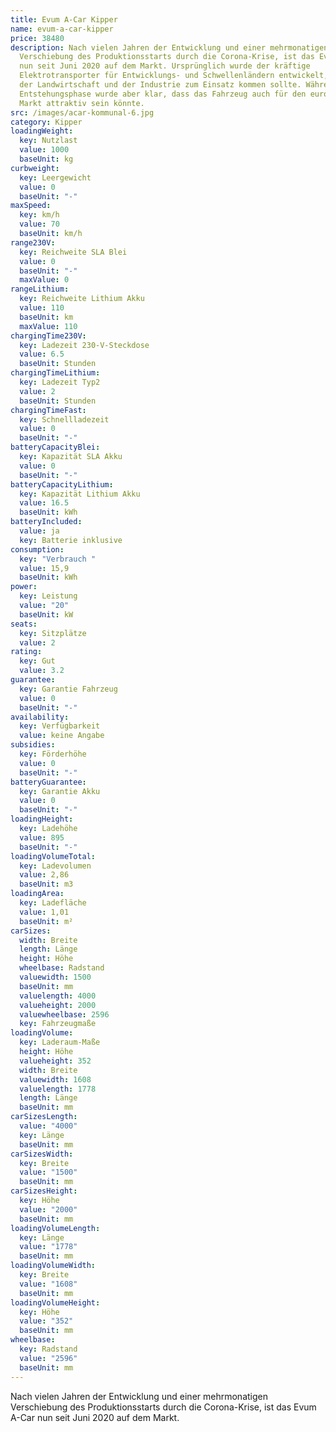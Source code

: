 ```yaml
---
title: Evum A-Car Kipper
name: evum-a-car-kipper
price: 38480
description: Nach vielen Jahren der Entwicklung und einer mehrmonatigen
  Verschiebung des Produktionsstarts durch die Corona-Krise, ist das Evum A-Car
  nun seit Juni 2020 auf dem Markt. Ursprünglich wurde der kräftige
  Elektrotransporter für Entwicklungs- und Schwellenländern entwickelt, wo er in
  der Landwirtschaft und der Industrie zum Einsatz kommen sollte. Während der
  Entstehungsphase wurde aber klar, dass das Fahrzeug auch für den europäischen
  Markt attraktiv sein könnte.
src: /images/acar-kommunal-6.jpg
category: Kipper
loadingWeight:
  key: Nutzlast
  value: 1000
  baseUnit: kg
curbweight:
  key: Leergewicht
  value: 0
  baseUnit: "-"
maxSpeed:
  key: km/h
  value: 70
  baseUnit: km/h
range230V:
  key: Reichweite SLA Blei
  value: 0
  baseUnit: "-"
  maxValue: 0
rangeLithium:
  key: Reichweite Lithium Akku
  value: 110
  baseUnit: km
  maxValue: 110
chargingTime230V:
  key: Ladezeit 230-V-Steckdose
  value: 6.5
  baseUnit: Stunden
chargingTimeLithium:
  key: Ladezeit Typ2
  value: 2
  baseUnit: Stunden
chargingTimeFast:
  key: Schnellladezeit
  value: 0
  baseUnit: "-"
batteryCapacityBlei:
  key: Kapazität SLA Akku
  value: 0
  baseUnit: "-"
batteryCapacityLithium:
  key: Kapazität Lithium Akku
  value: 16.5
  baseUnit: kWh
batteryIncluded:
  value: ja
  key: Batterie inklusive
consumption:
  key: "Verbrauch "
  value: 15,9
  baseUnit: kWh
power:
  key: Leistung
  value: "20"
  baseUnit: kW
seats:
  key: Sitzplätze
  value: 2
rating:
  key: Gut
  value: 3.2
guarantee:
  key: Garantie Fahrzeug
  value: 0
  baseUnit: "-"
availability:
  key: Verfügbarkeit
  value: keine Angabe
subsidies:
  key: Förderhöhe
  value: 0
  baseUnit: "-"
batteryGuarantee:
  key: Garantie Akku
  value: 0
  baseUnit: "-"
loadingHeight:
  key: Ladehöhe
  value: 895
  baseUnit: "-"
loadingVolumeTotal:
  key: Ladevolumen
  value: 2,86
  baseUnit: m3
loadingArea:
  key: Ladefläche
  value: 1,01
  baseUnit: m²
carSizes:
  width: Breite
  length: Länge
  height: Höhe
  wheelbase: Radstand
  valuewidth: 1500
  baseUnit: mm
  valuelength: 4000
  valueheight: 2000
  valuewheelbase: 2596
  key: Fahrzeugmaße
loadingVolume:
  key: Laderaum-Maße
  height: Höhe
  valueheight: 352
  width: Breite
  valuewidth: 1608
  valuelength: 1778
  length: Länge
  baseUnit: mm
carSizesLength:
  value: "4000"
  key: Länge
  baseUnit: mm
carSizesWidth:
  key: Breite
  value: "1500"
  baseUnit: mm
carSizesHeight:
  key: Höhe
  value: "2000"
  baseUnit: mm
loadingVolumeLength:
  key: Länge
  value: "1778"
  baseUnit: mm
loadingVolumeWidth:
  key: Breite
  value: "1608"
  baseUnit: mm
loadingVolumeHeight:
  key: Höhe
  value: "352"
  baseUnit: mm
wheelbase:
  key: Radstand
  value: "2596"
  baseUnit: mm
---
```

Nach vielen Jahren der Entwicklung und einer mehrmonatigen Verschiebung des Produktionsstarts durch die Corona-Krise, ist das Evum A-Car nun seit Juni 2020 auf dem Markt.
